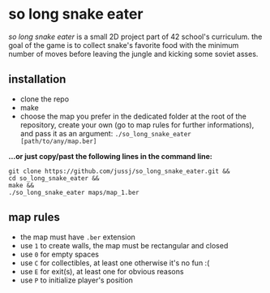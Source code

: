 # so long snake eater
*so long snake eater* is a small 2D project part of 42 school's curriculum. the goal of the game is to collect snake's favorite food 
with the minimum number of moves before leaving the jungle and kicking some soviet asses.

## installation
* clone the repo
* make
* choose the map you prefer in the dedicated folder at the root of the repository, create your own (go to map rules for further informations), and pass it as an argument: ```./so_long_snake_eater [path/to/any/map.ber]```

**...or just copy/past the following lines in the command line:**
```
git clone https://github.com/jussj/so_long_snake_eater.git &&
cd so_long_snake_eater &&
make &&
./so_long_snake_eater maps/map_1.ber
```
## map rules
* the map must have ```.ber``` extension
* use ```1``` to create walls, the map must be rectangular and closed
* use ```0``` for empty spaces
* use ```C``` for collectibles, at least one otherwise it's no fun :(
* use ```E``` for exit(s), at least one for obvious reasons
* use ```P``` to initialize player's position
